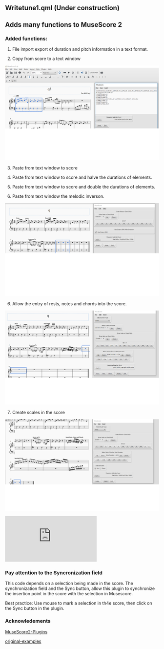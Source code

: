 ## Writetune1.qml (Under construction)
## Adds many functions to MuseScore 2
### Added functions:

1. File import export of duration and pitch information in a text format.

2. Copy from score to a text window

!["CopyingSegment.png"](https://github.com/ClearMemory041063/Write-tune/blob/master/CopyingSegment.png " ")

3. Paste from text window to score

4. Paste from text window to score and halve the durations of elements.

4. Paste from text window to score and double the durations of elements.

5. Paste from text window the melodic inverson.

!["PastingAndInversion.png"](https://github.com/ClearMemory041063/Write-tune/blob/master/PastingAndInversion.png " ")

6. Allow the entry of rests, notes and chords into the score.

!["InsertRestsNotesChords.png"](https://github.com/ClearMemory041063/Write-tune/blob/master/InsertRestsNotesChords.png " ")

7. Create scales in the score

!["InsertScales.png"](https://github.com/ClearMemory041063/Write-tune/blob/master/InsertScales.png " ")


!["DemoScore.pdf"](https://github.com/ClearMemory041063/Write-tune/blob/master/DemoScore.pdf " ")


### Pay attention to the Syncronization field 

This code depends on a selection being made in the score. The synchronization field and the Sync button, allow this plugin to synchronize the insertion point in the score with the selection in Musescore.

Best practice: Use mouse to mark a selection in th4e score, then click on the Sync button in the plugin. 

### Acknowledements

[MuseScore2-Plugins](https://github.com/pconrad/MuseScore2-Plugins)

[original-examples](https://github.com/pconrad/MuseScore2-Plugins/tree/master/original-examples)

